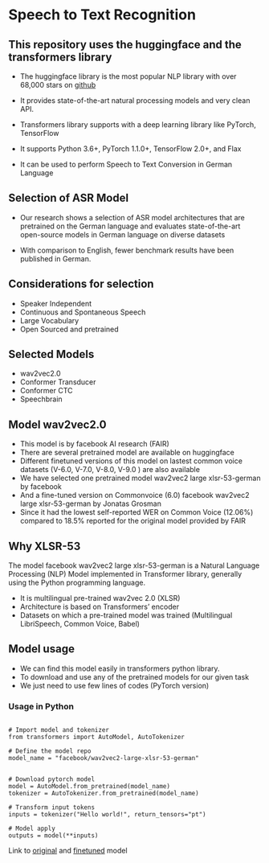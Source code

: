 # Speech to Text Recognition

## This repository uses the huggingface and the transformers library

- The huggingface library is the most popular NLP library with over 68,000 stars on [github](https://github.com/huggingface/transformers)
- It provides state-of-the-art natural processing models and very clean API.
  
- Transformers library supports with a deep learning library like PyTorch, TensorFlow

- It supports Python 3.6+, PyTorch 1.1.0+, TensorFlow 2.0+, and Flax
  
- It can be used to perform Speech to Text Conversion in German Language

## Selection of ASR Model

- Our research shows a selection of ASR model architectures that are pretrained on the German language and evaluates state-of-the-art open-source models in German language on diverse datasets

- With comparison to English, fewer benchmark results have been published in German.

## Considerations for selection

- Speaker Independent
- Continuous and Spontaneous Speech
- Large Vocabulary
- Open Sourced and pretrained

## Selected Models

- wav2vec2.0
- Conformer Transducer
- Conformer CTC
- Speechbrain
  
## Model wav2vec2.0

- This model is by facebook AI research (FAIR)
- There are several pretrained model are available on huggingface
- Different finetuned versions of this model on lastest common voice datasets (V-6.0, V-7.0, V-8.0, V-9.0 ) are also available
- We have selected one pretrained model wav2vec2 large xlsr-53-german by facebook
- And a fine-tuned version on Commonvoice (6.0) facebook wav2vec2 large xlsr-53-german by Jonatas Grosman
- Since it had the lowest self-reported WER on Common Voice (12.06%) compared to 18.5% reported for the original
model provided by FAIR

## Why XLSR-53

The model facebook wav2vec2 large xlsr-53-german is a Natural Language Processing (NLP) Model implemented in Transformer library, generally using the Python programming language.

- It is multilingual pre-trained wav2vec 2.0 (XLSR)
- Architecture is based on Transformers’ encoder
- Datasets on which a pre-trained model was trained (Multilingual LibriSpeech, Common Voice, Babel)

## Model usage

- We can find this model easily in transformers python library.
- To download and use any of the pretrained models for our given task
- We  just need to use few lines of codes (PyTorch version)

### Usage in Python

```````

# Import model and tokenizer
from transformers import AutoModel, AutoTokenizer 

# Define the model repo
model_name = "facebook/wav2vec2-large-xlsr-53-german" 


# Download pytorch model
model = AutoModel.from_pretrained(model_name)
tokenizer = AutoTokenizer.from_pretrained(model_name)

# Transform input tokens 
inputs = tokenizer("Hello world!", return_tensors="pt")

# Model apply
outputs = model(**inputs)

````````

Link to [original](https://huggingface.co/facebook/wav2vec2-large-xlsr-53-german) and [finetuned](https://huggingface.co/jonatasgrosman/wav2vec2-large-xlsr-53-german) model

